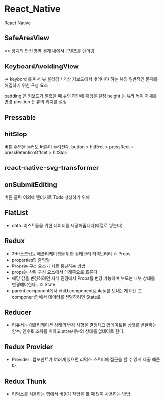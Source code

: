 # React_Native
React Native

## SafeAreaView
=> 장치의 안전 영역 경계 내에서 콘텐츠를 렌더링

## KeyboardAvoidingView
=> keybord 를 피서 뷰 올라감 / 가상 키보드에서 벗어나야 하는 뷰의 일반적인 문제를 해결하기 위한 구성 요소

padding 은 키보드가 열렸을 때 뷰의 하단에 패딩을 설정
height 는 뷰의 높이 자체를 변경
position 은 뷰의 위치를 설정

## Pressable

## hitSlop
버튼 주변을 눌러도 버튼이 눌려진다.
button > hitRect > pressRect > pressRetentionOffset > hitSlop

## react-native-svg-transformer

## onSubmitEditing
버튼 클릭 이외에 엔터키로 Todo 생성하기 위해

## FlatList
- data :리스트들을 위한 데이터를 제공해줍니다(배열로 넣는다)

## Redux
- 자바스크립트 애플리케이션을 위한 상태관리 라이브러리
ㅇ Props
- properties의 줄임말
- Props는 구성 요소가 서로 통신하는 방법
- props는 상위 구성 요소에서 아래쪽으로 흐른다
- 해당 값을 변경하려면 자식 관점에서 Props를 변경 가능하며 부모는 내부 상태를 변경해야한다,.
ㅇ State
- parent component에서 child component로 data를 보내는게 아닌 그 component안에서 데이터를 전달하려면 State로

## Reducer
- 리듀서는 애플리케이션 상태의 변경 사항을 결정하고 업데이트된 상태를 반환하는 함수, 인수로 조취를 취하고 store내부의 상태를 업데이트 한다.

## Redux Provider
- Provider : 컴포넌트가 여러개 있으면 리덕스 스토어에 접근을 할 수 있게 제공 해준다.

## Redux Thunk
- 리덕스를 사용하는 앱에서 비동기 작업을 할 때 많이 사용하는 방법
